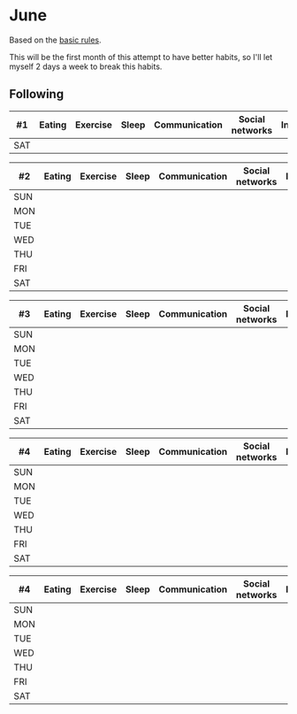 # June

Based on the [basic rules](/basic-rules#habits).

This will be the first month of this attempt to have better habits, so I'll let myself 2 days a week to break this habits.

## Following

| #1  | Eating | Exercise | Sleep | Communication | Social networks | Internet | Other |
| --- | ------ | -------- | ----- | ------------- | --------------- | -------- | ----- |
| SAT |        |          |       |               |                 |          |       |

| #2  | Eating | Exercise | Sleep | Communication | Social networks | Internet | Other |
| --- | ------ | -------- | ----- | ------------- | --------------- | -------- | ----- |
| SUN |        |          |       |               |                 |          |       |
| MON |        |          |       |               |                 |          |       |
| TUE |        |          |       |               |                 |          |       |
| WED |        |          |       |               |                 |          |       |
| THU |        |          |       |               |                 |          |       |
| FRI |        |          |       |               |                 |          |       |
| SAT |        |          |       |               |                 |          |       |

| #3  | Eating | Exercise | Sleep | Communication | Social networks | Internet | Other |
| --- | ------ | -------- | ----- | ------------- | --------------- | -------- | ----- |
| SUN |        |          |       |               |                 |          |       |
| MON |        |          |       |               |                 |          |       |
| TUE |        |          |       |               |                 |          |       |
| WED |        |          |       |               |                 |          |       |
| THU |        |          |       |               |                 |          |       |
| FRI |        |          |       |               |                 |          |       |
| SAT |        |          |       |               |                 |          |       |

| #4  | Eating | Exercise | Sleep | Communication | Social networks | Internet | Other |
| --- | ------ | -------- | ----- | ------------- | --------------- | -------- | ----- |
| SUN |        |          |       |               |                 |          |       |
| MON |        |          |       |               |                 |          |       |
| TUE |        |          |       |               |                 |          |       |
| WED |        |          |       |               |                 |          |       |
| THU |        |          |       |               |                 |          |       |
| FRI |        |          |       |               |                 |          |       |
| SAT |        |          |       |               |                 |          |       |

| #4  | Eating | Exercise | Sleep | Communication | Social networks | Internet | Other |
| --- | ------ | -------- | ----- | ------------- | --------------- | -------- | ----- |
| SUN |        |          |       |               |                 |          |       |
| MON |        |          |       |               |                 |          |       |
| TUE |        |          |       |               |                 |          |       |
| WED |        |          |       |               |                 |          |       |
| THU |        |          |       |               |                 |          |       |
| FRI |        |          |       |               |                 |          |       |
| SAT |        |          |       |               |                 |          |       |
